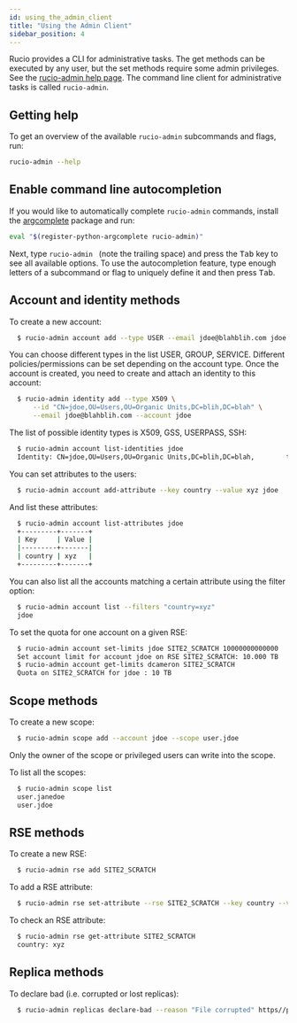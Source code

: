 ```yaml
---
id: using_the_admin_client
title: "Using the Admin Client"
sidebar_position: 4
---
```


Rucio provides a CLI for administrative tasks. The get methods can be executed
by any user, but the set methods require some admin privileges. See the
[rucio-admin help page](bin/rucio-admin.md).
The command line client for administrative tasks is called ``rucio-admin``.

## Getting help

To get an overview of the available ``rucio-admin`` subcommands and flags, run:

```bash
rucio-admin --help
```

## Enable command line autocompletion

If you would like to automatically complete ``rucio-admin`` commands, install
the [argcomplete](https://pypi.org/project/argcomplete/) package and run:

```bash
eval "$(register-python-argcomplete rucio-admin)"
```

Next, type ``rucio-admin `` (note the trailing space) and press the
<kbd>Tab</kbd> key to see all available options. To use the autocompletion
feature, type enough letters of a subcommand or flag to uniquely define it
and then press <kbd>Tab</kbd>.

## Account and identity methods

To create a new account:

```bash
  $ rucio-admin account add --type USER --email jdoe@blahblih.com jdoe
```

You can choose different types in the list USER, GROUP, SERVICE. Different
policies/permissions can be set depending on the account type.  Once the account
is created, you need to create and attach an identity to this account:

```bash
  $ rucio-admin identity add --type X509 \
      --id "CN=jdoe,OU=Users,OU=Organic Units,DC=blih,DC=blah" \
      --email jdoe@blahblih.com --account jdoe
```

The list of possible identity types is X509, GSS, USERPASS, SSH:

```bash
  $ rucio-admin account list-identities jdoe
  Identity: CN=jdoe,OU=Users,OU=Organic Units,DC=blih,DC=blah,        type: X509
```

You can set attributes to the users:

```bash
  $ rucio-admin account add-attribute --key country --value xyz jdoe
```

And list these attributes:

```bash
  $ rucio-admin account list-attributes jdoe
  +---------+-------+
  | Key     | Value |
  |---------+-------|
  | country | xyz   |
  +---------+-------+
```

You can also list all the accounts matching a certain attribute using the filter
option:

```bash
  $ rucio-admin account list --filters "country=xyz"
  jdoe
```

To set the quota for one account on a given RSE:

```bash
  $ rucio-admin account set-limits jdoe SITE2_SCRATCH 10000000000000
  Set account limit for account jdoe on RSE SITE2_SCRATCH: 10.000 TB
  $ rucio-admin account get-limits dcameron SITE2_SCRATCH
  Quota on SITE2_SCRATCH for jdoe : 10 TB
```

## Scope methods

To create a new scope:

```bash
  $ rucio-admin scope add --account jdoe --scope user.jdoe
```

Only the owner of the scope or privileged users can write into the scope.

To list all the scopes:

```bash
  $ rucio-admin scope list
  user.janedoe
  user.jdoe
```

## RSE methods

To create a new RSE:

```bash
  $ rucio-admin rse add SITE2_SCRATCH
```

To add a RSE attribute:

```bash
  $ rucio-admin rse set-attribute --rse SITE2_SCRATCH --key country --value xyz
```

To check an RSE attribute:

```bash
  $ rucio-admin rse get-attribute SITE2_SCRATCH
  country: xyz
```

## Replica methods

To declare bad (i.e. corrupted or lost replicas):

```bash
  $ rucio-admin replicas declare-bad --reason "File corrupted" https//path/to/lost/file
```
